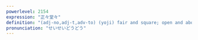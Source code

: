 ```yaml
---
powerlevel: 2154
expression: "正々堂々"
definition: "(adj-no,adj-t,adv-to) (yoji) fair and square; open and aboveboard"
pronunciation: "せいせいどうどう"
---
```

